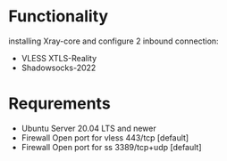 # Functionality
installing Xray-core and configure 2 inbound connection:
- VLESS XTLS-Reality
- Shadowsocks-2022

# Requrements
- Ubuntu Server 20.04 LTS and newer
- Firewall Open port for vless 443/tcp [default]
- Firewall Open port for ss 3389/tcp+udp [default]